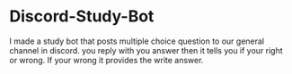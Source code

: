 # Discord-Study-Bot
I made a study bot that posts multiple choice question  to our general channel in discord.  you reply with you answer then it tells you if your right or wrong. If your wrong it provides the write answer. 
